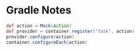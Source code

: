 # Gradle Notes


```groovy
def action = Mock(Action)
def provider = container.register("task", action)
provider.configure(action)
container.configureEach(action)
```
